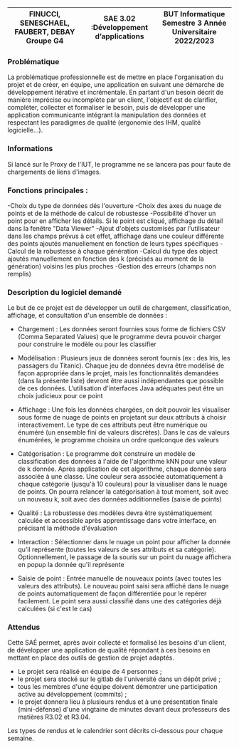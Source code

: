 | FINUCCI, SENESCHAEL, FAUBERT, DEBAY Groupe G4 |  SAE 3.02 :Développement d’applications | BUT Informatique Semestre 3 Année Universitaire 2022/2023 |
|---------------------------------------------------------|-----------------------------------------------|-----------------------------------------------------------|

### Problématique

La problématique professionnelle est de mettre en place l'organisation du projet et de créer, en équipe, une application en suivant une démarche de développement itérative et incrémentale. En partant d'un besoin décrit de manière imprécise ou incomplète par un client, l'objectif est de clarifier, compléter, collecter et formaliser le besoin, puis de développer une application communicante intégrant la manipulation des données et respectant les paradigmes de qualité (ergonomie des IHM, qualité logicielle…).

### Informations

Si lancé sur le Proxy de l'IUT, le programme ne se lancera pas pour faute de chargements de liens d'images. 

### Fonctions principales :
-Choix du type de données dés l'ouverture
-Choix des axes du nuage de points et de la méthode de calcul de robustesse
-Possibilité d'hover un point pour en afficher les détails. Si le point est cliqué, affichage du détail dans la fenêtre "Data Viewer"
-Ajout d'objets customisés par l'utilisateur dans les champs prévus à cet effet, affichage dans une couleur différente des points ajoutés manuellement en fonction de leurs types spécifiques
-Calcul de la robustesse à chaque génération
-Calcul du type des object ajoutés manuellement en fonction des k (précisés au moment de la génération) voisins les plus proches
-Gestion des erreurs (champs non remplis)

### Description du logiciel demandé

Le but de ce projet est de développer un outil de chargement, classification, affichage, et consultation d'un ensemble de données :

* Chargement : Les données seront fournies sous forme de fichiers CSV (Comma Separated Values) que le programme devra pouvoir charger pour construire le modèle ou pour les classifier

* Modélisation : Plusieurs jeux de données seront fournis (ex : des Iris, les passagers du Titanic). Chaque jeu de données devra être modélisé de façon appropriée dans le projet, mais les fonctionnalités demandées (dans la présente liste) devront être aussi indépendantes que possible de ces données. L'utilisation d'interfaces Java adéquates peut être un choix judicieux pour ce point 

* Affichage : Une fois les données chargées, on doit pouvoir les visualiser sous forme de nuage de points en projetant sur deux attributs à choisir interactivement. Le type de ces attributs peut être numérique ou énuméré (un ensemble fini de valeurs discrètes). Dans le cas de valeurs énumérées, le programme choisira un ordre quelconque des valeurs

* Catégorisation : Le programme doit construire un modèle de classification des données à l'aide de l'algorithme kNN pour une valeur de k donnée. Après application de cet algorithme, chaque donnée sera associée à une classe. Une couleur sera associée automatiquement à chaque catégorie (jusqu'à 10 couleurs) pour la visualiser dans le nuage de points. On pourra relancer la catégorisation à tout moment, soit avec un nouveau k, soit avec des données additionnelles (saisie de points)

* Qualité : La robustesse des modèles devra être systématiquement calculée et accessible après apprentissage dans votre interface, en précisant la méthode d'évaluation

* Interaction : Sélectionner dans le nuage un point pour afficher la donnée qu’il représente (toutes les valeurs de ses attributs et sa catégorie). Optionnellement, le passage de la souris sur un point du nuage affichera en popup la donnée qu'il représente

* Saisie de point : Entrée manuelle de nouveaux points (avec toutes les valeurs des attributs). Le nouveau point saisi sera affiché dans le nuage de points automatiquement de façon différentiée pour le repérer facilement. Le point sera aussi classifié dans une des catégories déjà calculées (si c'est le cas)

### Attendus

Cette SAÉ permet, après avoir collecté et formalisé les besoins d'un client, de développer une application de qualité répondant à ces besoins en mettant en place des outils de gestion de projet adaptés.

* Le projet sera réalisé en équipe de 4 personnes ;
* le projet sera stocké sur le gitlab de l'université dans un dépôt privé ;
* tous les membres d'une équipe doivent démontrer une participation active au développement (commits) ;
* le projet donnera lieu à plusieurs rendus et à une présentation finale (mini-défense) d'une vingtaine de minutes devant deux professeurs des matières R3.02 et R3.04.

Les types de rendus et le calendrier sont décrits ci-dessous pour chaque semaine.